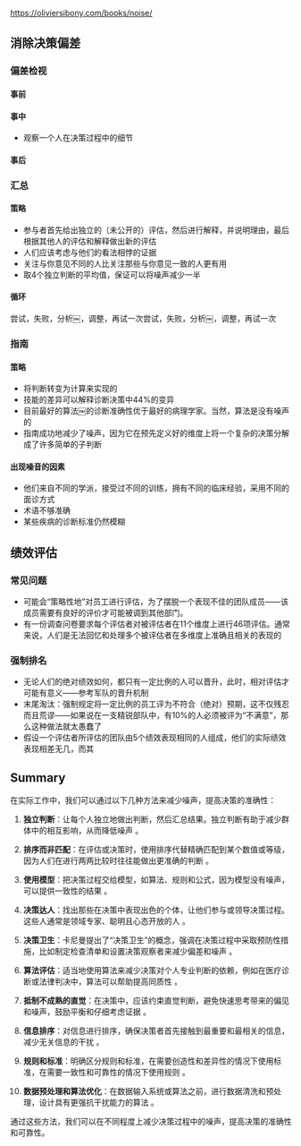 <https://oliviersibony.com/books/noise/>

## 消除决策偏差
### 偏差检视

#### 事前
#### 事中

- 观察一个人在决策过程中的细节

#### 事后

### 汇总

#### 策略
- 参与者首先给出独立的（未公开的）评估，然后进行解释，并说明理由，最后根据其他人的评估和解释做出新的评估
- 人们应该考虑与他们的看法相悖的证据
- 关注与你意见不同的人比关注那些与你意见一致的人更有用
- 取4个独立判断的平均值，保证可以将噪声减少一半

#### 循环
尝试，失败，分析￼，调整，再试一次尝试，失败，分析￼，调整，再试一次

### 指南

#### 策略
- 将判断转变为计算来实现的
- 技能的差异可以解释诊断决策中44%的变异
- 目前最好的算法￼的诊断准确性优于最好的病理学家。当然，算法是没有噪声的
- 指南成功地减少了噪声，因为它在预先定义好的维度上将一个复杂的决策分解成了许多简单的子判断

#### 出现噪音的因素

- 他们来自不同的学派，接受过不同的训练，拥有不同的临床经验，采用不同的面诊方式
- 术语不够准确
- 某些疾病的诊断标准仍然模糊

##  绩效评估

### 常见问题
- 可能会“策略性地”对员工进行评估，为了摆脱一个表现不佳的团队成员——该成员需要有良好的评价才可能被调到其他部门。
- 有一份调查问卷要求每个评估者对被评估者在11个维度上进行46项评估。通常来说，人们是无法回忆和处理多个被评估者在多维度上准确且相关的表现的

### 强制排名

- 无论人们的绝对绩效如何，都只有一定比例的人可以晋升，此时，相对评估才可能有意义——参考军队的晋升机制
- 末尾淘汰：强制规定将一定比例的员工评为不符合（绝对）预期，这不仅残忍而且荒谬——如果说在一支精锐部队中，有10%的人必须被评为“不满意”，那么这种做法就太愚蠢了
- 假设一个评估者所评估的团队由5个绩效表现相同的人组成，他们的实际绩效表现相差无几，而其


## Summary

在实际工作中，我们可以通过以下几种方法来减少噪声，提高决策的准确性：

1. **独立判断**：让每个人独立地做出判断，然后汇总结果。独立判断有助于减少群体中的相互影响，从而降低噪声 。

2. **排序而非匹配**：在评估或决策时，使用排序代替精确匹配到某个数值或等级，因为人们在进行两两比较时往往能做出更准确的判断 。

3. **使用模型**：把决策过程交给模型，如算法、规则和公式，因为模型没有噪声，可以提供一致性的结果 。

4. **决策达人**：找出那些在决策中表现出色的个体，让他们参与或领导决策过程。这些人通常是领域专家、聪明且心态开放的人 。

5. **决策卫生**：卡尼曼提出了“决策卫生”的概念，强调在决策过程中采取预防性措施，比如制定检查清单和设置决策观察者来减少偏差和噪声 。

6. **算法评估**：适当地使用算法来减少决策对个人专业判断的依赖，例如在医疗诊断或法律判决中，算法可以帮助提高同质性 。

7. **抵制不成熟的直觉**：在决策中，应该约束直觉判断，避免快速思考带来的偏见和噪声，鼓励平衡和仔细考虑证据 。

8. **信息排序**：对信息进行排序，确保决策者首先接触到最重要和最相关的信息，减少无关信息的干扰 。

9. **规则和标准**：明确区分规则和标准，在需要创造性和差异性的情况下使用标准，在需要一致性和可靠性的情况下使用规则 。

10. **数据预处理和算法优化**：在数据输入系统或算法之前，进行数据清洗和预处理，设计具有更强抗干扰能力的算法 。

通过这些方法，我们可以在不同程度上减少决策过程中的噪声，提高决策的准确性和可靠性。
